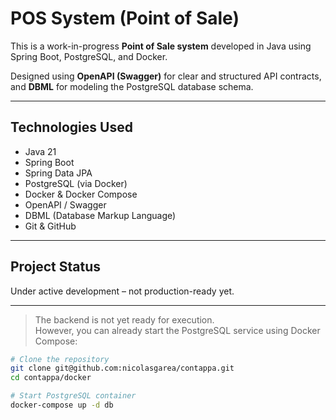 # POS System (Point of Sale)

This is a work-in-progress **Point of Sale system** developed in Java using Spring Boot, PostgreSQL, and Docker.


 Designed using **OpenAPI (Swagger)** for clear and structured API contracts, and **DBML** for modeling the PostgreSQL database schema.

---

## Technologies Used

- Java 21
- Spring Boot
- Spring Data JPA
- PostgreSQL (via Docker)
- Docker & Docker Compose
- OpenAPI / Swagger
- DBML (Database Markup Language)
- Git & GitHub

---

## Project Status

 Under active development – not production-ready yet.

---

> The backend is not yet ready for execution.  
> However, you can already start the PostgreSQL service using Docker Compose:

```bash
# Clone the repository
git clone git@github.com:nicolasgarea/contappa.git
cd contappa/docker

# Start PostgreSQL container
docker-compose up -d db
